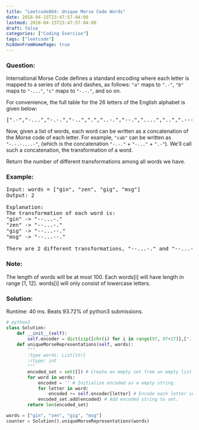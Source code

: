```yaml
---
title: "Leetcode804: Unique Morse Code Words"
date: 2018-04-15T23:47:57-04:00
lastmod: 2018-04-15T23:47:57-04:00
draft: false
categories: ["Coding Exercise"]
tags: ["leetcode"]
hiddenFromHomePage: true
---
```


### Question:
International Morse Code defines a standard encoding where each letter is mapped to a series of dots and dashes, as follows: `"a"` maps to `".-"`, `"b"` maps to `"-..."`, `"c"` maps to `"-.-."`, and so on.

For convenience, the full table for the 26 letters of the English alphabet is given below:

<!--more-->

<pre>
[".-","-...","-.-.","-..",".","..-.","--.","....","..",".---","-.-",".-..","--","-.","---",".--.","--.-",".-.","...","-","..-","...-",".--","-..-","-.--","--.."]
</pre>

Now, given a list of words, each word can be written as a concatenation of the Morse code of each letter. For example, `"cab"` can be written as `"-.-.-....-"`, (which is the concatenation `"-.-."` + `"-..."` + `".-"`). We'll call such a concatenation, the transformation of a word.

Return the number of different transformations among all words we have.

### Example:
<pre>
Input: words = ["gin", "zen", "gig", "msg"]
Output: 2

Explanation: 
The transformation of each word is:
"gin" -> "--...-."
"zen" -> "--...-."
"gig" -> "--...--."
"msg" -> "--...--."

There are 2 different transformations, "--...-." and "--...--.".
</pre>

### Note:
The length of words will be at most 100.
Each words[i] will have length in range [1, 12].
words[i] will only consist of lowercase letters.

### Solution:
Runtime: 40 ms. Beats 93.72% of python3 submissions.
```python
# python3
class Solution:
    def __init__(self):
        self.encoder = dict(zip([chr(i) for i in range(97, 97+27)],[".-","-...","-.-.","-..",".","..-.","--.","....","..",".---","-.-",".-..","--","-.","---",".--.","--.-",".-.","...","-","..-","...-",".--","-..-","-.--","--.."]))
    def uniqueMorseRepresentations(self, words):
        """
        :type words: List[str]
        :rtype: int
        """
        encoded_set = set([]) # Create an empty set from an empty list.
        for word in words:
            encoded = '' # Initialize encoded as a empty string.
            for letter in word:
                encoded += self.encoder[letter] # Encode each letter in a word, append to encoded string.
            encoded_set.add(encoded) # Add encoded string to set.
        return len(encoded_set)

words = ["gin", "zen", "gig", "msg"]
counter = Solution().uniqueMorseRepresentations(words)
```
